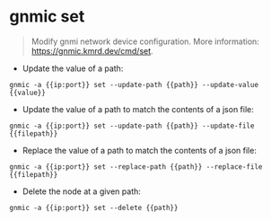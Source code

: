 # gnmic set

> Modify gnmi network device configuration.
> More information: <https://gnmic.kmrd.dev/cmd/set>.

- Update the value of a path:

`gnmic -a {{ip:port}} set --update-path {{path}} --update-value {{value}}`

- Update the value of a path to match the contents of a json file:

`gnmic -a {{ip:port}} set --update-path {{path}} --update-file {{filepath}}`

- Replace the value of a path to match the contents of a json file:

`gnmic -a {{ip:port}} set --replace-path {{path}} --replace-file {{filepath}}`

- Delete the node at a given path:

`gnmic -a {{ip:port}} set --delete {{path}}`
